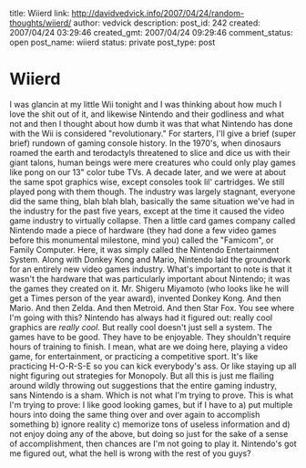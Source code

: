 title: Wiierd
link: http://davidvedvick.info/2007/04/24/random-thoughts/wiierd/
author: vedvick
description: 
post_id: 242
created: 2007/04/24 03:29:46
created_gmt: 2007/04/24 09:29:46
comment_status: open
post_name: wiierd
status: private
post_type: post

# Wiierd

I was glancin at my little Wii tonight and I was thinking about how much I love the shit out of it, and likewise Nintendo and their godliness and what not and then I thought about how dumb it was that what Nintendo has done with the Wii is considered "revolutionary." For starters, I'll give a brief (super brief) rundown of gaming console history. In the 1970's, when dinosaurs roamed the earth and terodactyls threatened to slice and dice us with their giant talons, human beings were mere creatures who could only play games like pong on our 13" color tube TVs. A decade later, and we were at about the same spot graphics wise, except consoles took lil' cartridges. We still played pong with them though. The industry was largely stagnant, everyone did the same thing, blah blah blah, basically the same situation we've had in the industry for the past five years, except at the time it caused the video game industry to virtually collapse. Then a little card games company called Nintendo made a piece of hardware (they had done a few video games before this monumental milestone, mind you) called the "Famicom", or Family Computer. Here, it was simply called the Nintendo Entertainment System. Along with Donkey Kong and Mario, Nintendo laid the groundwork for an entirely new video games industry. What's important to note is that it wasn't the hardware that was particularly important about Nintendo; it was the games they created on it. Mr. Shigeru Miyamoto (who looks like he will get a Times person of the year award), invented Donkey Kong. And then Mario. And then Zelda. And then Metroid. And then Star Fox. You see where I'm going with this? Nintendo has always had it figured out: really cool graphics are _really cool_. But really cool doesn't just sell a system. The games have to be good. They have to be enjoyable. They shouldn't require hours of training to finish. I mean, what are we doing here, playing a video game, for entertainment, or practicing a competitive sport. It's like practicing H-O-R-S-E so you can kick everybody's ass. Or like staying up all night figuring out strategies for Monopoly. But all this is just me flailing around wildly throwing out suggestions that the entire gaming industry, sans Nintendo is a sham. Which is not what I'm trying to prove. This is what I'm trying to prove: I like good looking games, but if I have to a) put multiple hours into doing the same thing over and over again to accomplish something b) ignore reality c) memorize tons of useless information and d) not enjoy doing any of the above, but doing so just for the sake of a sense of accomplishment, then chances are I'm not going to play it. Nintendo's got me figured out, what the hell is wrong with the rest of you guys?